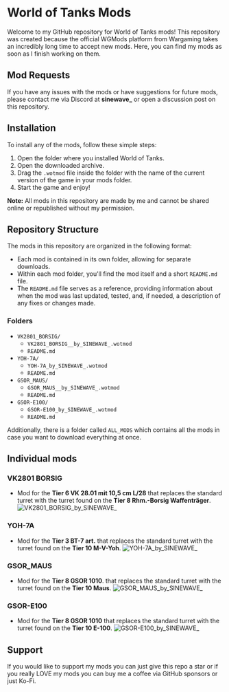 # World of Tanks Mods

Welcome to my GitHub repository for World of Tanks mods! This repository was created because the official WGMods platform from Wargaming takes an incredibly long time to accept new mods. Here, you can find my mods as soon as I finish working on them.

## Mod Requests

If you have any issues with the mods or have suggestions for future mods, please contact me via Discord at **sinewave\_** or open a discussion post on this repository.

## Installation

To install any of the mods, follow these simple steps:

1. Open the folder where you installed World of Tanks.
2. Open the downloaded archive.
3. Drag the `.wotmod` file inside the folder with the name of the current version of the game in your mods folder.
4. Start the game and enjoy!

**Note:** All mods in this repository are made by me and cannot be shared online or republished without my permission.

## Repository Structure

The mods in this repository are organized in the following format:

- Each mod is contained in its own folder, allowing for separate downloads.
- Within each mod folder, you'll find the mod itself and a short `README.md` file.
- The `README.md` file serves as a reference, providing information about when the mod was last updated, tested, and, if needed, a description of any fixes or changes made.

### Folders

- `VK2801_BORSIG/`
  - `VK2801_BORSIG__by_SINEWAVE_.wotmod`
  - `README.md`
- `YOH-7A/`
  - `YOH-7A_by_SINEWAVE_.wotmod`
  - `README.md`
- `GSOR_MAUS/`
  - `GSOR_MAUS__by_SINEWAVE_.wotmod`
  - `README.md`
- `GSOR-E100/`
  - `GSOR-E100_by_SINEWAVE_.wotmod`
  - `README.md`

Additionally, there is a folder called `ALL_MODS` which contains all the mods in case you want to download everything at once.

## Individual mods

### VK2801 BORSIG
- Mod for the **Tier 6 VK 28.01 mit 10,5 cm L/28** that replaces the standard turret with the turret found on the **Tier 8 Rhm.-Borsig Waffenträger**.
![VK2801_BORSIG_by_SINEWAVE_](https://github.com/ThatSINEWAVE/World-Of-Tanks-Mods/assets/133239148/f12e318f-6644-4a64-9fc2-cfa831677981)

### YOH-7A
- Mod for the **Tier 3 BT-7 art.** that replaces the standard turret with the turret found on the **Tier 10 M-V-Yoh**.
![YOH-7A_by_SINEWAVE_](https://github.com/ThatSINEWAVE/World-Of-Tanks-Mods/assets/133239148/486271ac-59f7-4531-b2a4-61a01f016111)

### GSOR_MAUS
- Mod for the **Tier 8 GSOR 1010**. that replaces the standard turret with the turret found on the **Tier 10 Maus**.
![GSOR_MAUS_by_SINEWAVE_](https://github.com/ThatSINEWAVE/World-Of-Tanks-Mods/assets/133239148/bce8f1e5-4eb0-4bd1-9187-8bda71714861)

### GSOR-E100
- Mod for the **Tier 8 GSOR 1010** that replaces the standard turret with the turret found on the **Tier 10 E-100**.
![GSOR-E100_by_SINEWAVE_](https://github.com/ThatSINEWAVE/World-Of-Tanks-Mods/assets/133239148/7b322950-6f22-4139-a2a1-0af673514a78)

## Support
If you would like to support my mods you can just give this repo a star or if you really LOVE my mods you can buy me a coffee via GitHub sponsors or just Ko-Fi.
